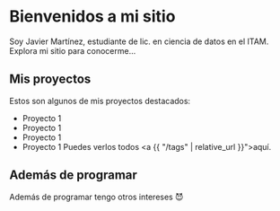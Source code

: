 # Bienvenidos a mi sitio
Soy Javier Martínez, estudiante de lic. en ciencia de datos en el ITAM.
Explora mi sitio para conocerme...

## Mis proyectos
Estos son algunos de mis proyectos destacados:
* Proyecto 1
* Proyecto 1
* Proyecto 1
* Proyecto 1
Puedes verlos todos <a {{ "/tags" | relative_url }}">aquí</a>.

## Además de programar
Además de programar tengo otros intereses &#128520;
